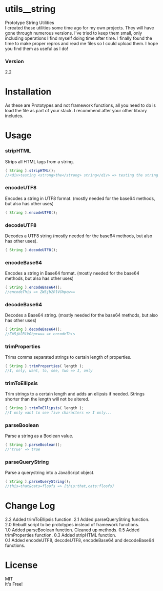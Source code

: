 # utils__string

Prototype String Utilities  
I created these utilities some time ago for my own projects. They will have gone through numerous versions. I've tried to keep them small, only including operations I find myself doing time after time.
I finally found the time to make proper repros and read me files so I could upload them. I hope you find them as useful as I do!

### Version
2.2

# Installation
As these are Prototypes and not framework functions, all you need to do is load the file as part of your stack. I recommend after your other library includes.

# Usage

### stripHTML
Strips all HTML tags from a string.
```javascript
( String ).stripHTML();
//<div>testing <strong>the</strong> string</div> => testing the string
```

### encodeUTF8
Encodes a string in UTF8 format. (mostly needed for the base64 methods, but also has other uses)
```javascript
( String ).encodeUTF8();
```

### decodeUTF8
Decodes a UTF8 string (mostly needed for the base64 methods, but also has other uses).
```javascript
( String ).decodeUTF8();
```

### encodeBase64
Encodes a string in Base64 format. (mostly needed for the base64 methods, but also has other uses)
```javascript
( String ).encodeBase64();
//encodeThis => ZW5jb2RlVGhpcw==
```

### decodeBase64
Decodes a Base64 string. (mostly needed for the base64 methods, but also has other uses)
```javascript
( String ).decodeBase64();
//ZW5jb2RlVGhpcw== => encodeThis
```

### trimProperties
Trims comma separated strings to certain length of properties.
```javascript
( String ).trimProperties( length );
//I, only, want, to, see, two => I, only
```

### trimToEllipsis
Trim strings to a certain length and adds an ellipsis if needed. Strings shorter than the length will not be altered.
```javascript
( String ).trimToEllipsis( length );
//I only want to see five characters => I only...
```

### parseBoolean
Parse a string as a Boolean value.
```javascript
( String ).parseBoolean();
//'true' => true
```

### parseQueryString
Parse a querystring into a JavaScript object.
```javascript
( String ).parseQueryString();
//this=that&cats=floofs => {this:that,cats:floofs}
```

# Change Log
2.2 Added trimToEllipsis function.
2.1 Added parseQueryString function.  
2.0 Rebuilt script to be prototypes instead of framework functions.  
1.0 Added parseBoolean function. Cleaned up methods.
0.5 Added trimProperties function.
0.3 Added stripHTML function.  
0.1 Added encodeUTF8, decodeUTF8, encodeBase64 and decodeBase64 functions.  

# License
MIT  
It's Free!
